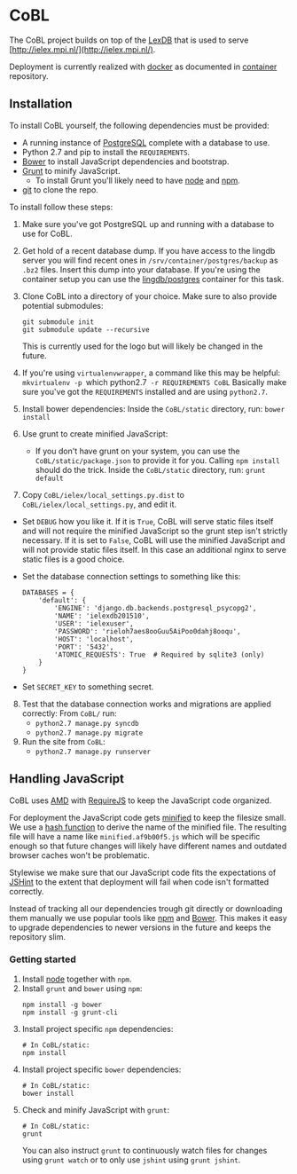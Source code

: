 # CoBL

The CoBL project builds on top of the [LexDB](https://bitbucket.org/evoling/lexdb)
that is used to serve [http://ielex.mpi.nl/](http://ielex.mpi.nl/).

Deployment is currently realized with [docker](https://www.docker.com/)
as documented in [container](https://github.com/lingdb/container) repository.

## Installation

To install CoBL yourself, the following dependencies must be provided:
* A running instance of [PostgreSQL](http://www.postgresql.org/) complete with a database to use.
* Python 2.7 and pip to install the `REQUIREMENTS`.
* [Bower](http://bower.io/) to install JavaScript dependencies and bootstrap.
* [Grunt](http://gruntjs.com/) to minify JavaScript.
  * To install Grunt you'll likely need to have [node](https://nodejs.org/en/) and [npm](https://www.npmjs.com/).
* [git](https://git-scm.com/) to clone the repo.

To install follow these steps:

1. Make sure you've got PostgreSQL up and running with a database to use for CoBL.
2. Get hold of a recent database dump.
   If you have access to the lingdb server you will find recent ones in `/srv/container/postgres/backup` as `.bz2` files.
   Insert this dump into your database.
   If you're using the container setup you can use the [lingdb/postgres](https://github.com/lingdb/container/tree/master/postgres) container for this task.
3. Clone CoBL into a directory of your choice.
   Make sure to also provide potential submodules:

   ```
   git submodule init
   git submodule update --recursive
   ```
   This is currently used for the logo but will likely be changed in the future.
4. If you're using `virtualenvwrapper`, a command like this may be helpful:
   `mkvirtualenv -p `which python2.7` -r REQUIREMENTS CoBL`
   Basically make sure you've got the `REQUIREMENTS` installed and are using `python2.7`.
5. Install bower dependencies:
   Inside the `CoBL/static` directory, run: `bower install`
6. Use grunt to create minified JavaScript:
   * If you don't have grunt on your system, you can use the `CoBL/static/package.json` to provide it for you.
     Calling `npm install` should do the trick.
   Inside the `CoBL/static` directory, run: `grunt default`
7. Copy `CoBL/ielex/local_settings.py.dist` to `CoBL/ielex/local_settings.py`, and edit it.
  * Set `DEBUG` how you like it.
    If it is `True`, CoBL will serve static files itself
    and will not require the minified JavaScript so the grunt step isn't strictly necessary.
    If it is set to `False`, CoBL will use the minified JavaScript and will not provide static files itself. In this case an additional nginx to serve static files is a good choice.
  * Set the database connection settings to something like this:

    ```
    DATABASES = {
        'default': {
            'ENGINE': 'django.db.backends.postgresql_psycopg2',
            'NAME': 'ielexdb201510',
            'USER': 'ielexuser',
            'PASSWORD': 'rieloh7aes8ooGuu5AiPoo0dahj8ooqu',
            'HOST': 'localhost',
            'PORT': '5432',
            'ATOMIC_REQUESTS': True  # Required by sqlite3 (only)
        }
    }
    ```
  * Set `SECRET_KEY` to something secret.
8. Test that the database connection works and migrations are applied correctly:
   From `CoBL/` run:
   * `python2.7 manage.py syncdb`
   * `python2.7 manage.py migrate`
9. Run the site from `CoBL`:
   * `python2.7 manage.py runserver`

## Handling JavaScript

CoBL uses [AMD](https://en.wikipedia.org/wiki/Asynchronous_module_definition)
with [RequireJS](http://requirejs.org/) to keep the JavaScript code organized.

For deployment the JavaScript code gets [minified](https://en.wikipedia.org/wiki/Minification_(programming)) to keep the filesize small.
We use a [hash function](https://en.wikipedia.org/wiki/Hash_function) to derive the name of the minified file.
The resulting file will have a name like `minified.af9b00f5.js` which will be specific enough so that
future changes will likely have different names and outdated browser caches won't be problematic.

Stylewise we make sure that our JavaScript code fits the expectations of [JSHint](https://en.wikipedia.org/wiki/JSHint)
to the extent that deployment will fail when code isn't formatted correctly.

Instead of tracking all our dependencies trough git directly or downloading them manually we use popular tools like [npm](https://www.npmjs.com/) and [Bower](http://bower.io/).
This makes it easy to upgrade dependencies to newer versions in the future and keeps the repository slim.

### Getting started

1. Install [node](https://nodejs.org/en/download/) together with `npm`.
2. Install `grunt` and `bower` using `npm`:
   ```shell
   npm install -g bower
   npm install -g grunt-cli
   ```
3. Install project specific `npm` dependencies:
   ```shell
   # In CoBL/static:
   npm install
   ```
4. Install project specific `bower` dependencies:
   ```shell
   # In CoBL/static:
   bower install
   ```
5. Check and minify JavaScript with `grunt`:
   ```shell
   # In CoBL/static:
   grunt
   ```
   You can also instruct `grunt` to continuously watch files for changes
   using `grunt watch` or to only use `jshint` using `grunt jshint`.
